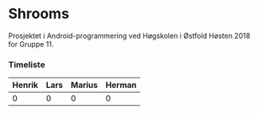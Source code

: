 # Shrooms

Prosjektet i Android-programmering ved Høgskolen i Østfold Høsten 2018 for Gruppe 11.

### Timeliste

| Henrik | Lars | Marius | Herman |
|--------|------|--------|--------|
|      0 |    0 |      0 |      0 |
